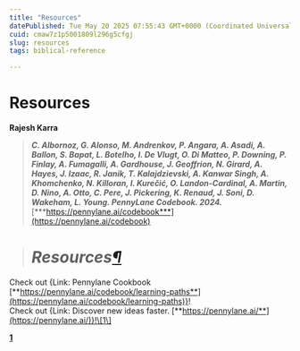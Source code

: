 ```yaml
---
title: "Resources"
datePublished: Tue May 20 2025 07:55:43 GMT+0000 (Coordinated Universal Time)
cuid: cmaw7z1p5001809l296g5cfgj
slug: resources
tags: biblical-reference

---
```


# **Resources**

**Rajesh Karra**

> ***C. Albornoz, G. Alonso, M. Andrenkov, P. Angara, A. Asadi, A. Ballon, S. Bapat, L. Botelho, I. De Vlugt, O. Di Matteo, P. Downing, P. Finlay, A. Fumagalli, A. Gardhouse, J. Geoffrion, N. Girard, A. Hayes, J. Izaac, R. Janik, T. Kalajdzievski, A. Kanwar Singh, A. Khomchenko, N. Killoran, I. Kurečić, O. Landon-Cardinal, A. Martin, D. Nino, A. Otto, C. Pere, J. Pickering, K. Renaud, J. Soni, D. Wakeham, L. Young. PennyLane Codebook. 2024.*** [***https://pennylane.ai/codebook***](https://pennylane.ai/codebook)

> # ***Resources***[***¶***](https://rajeshkumarkarra.github.io/HybridQuantumPINNs/resources-and-citations#resources)

Check out {Link: Pennylane Cookbook [**https://pennylane.ai/codebook/learning-paths**](https://pennylane.ai/codebook/learning-paths)}!  
Check out {Link: Discover new ideas faster. [**https://pennylane.ai/**](https://pennylane.ai/)}!\[1\]

[**1**](https://pennylane.ai/qml/demos_submission)